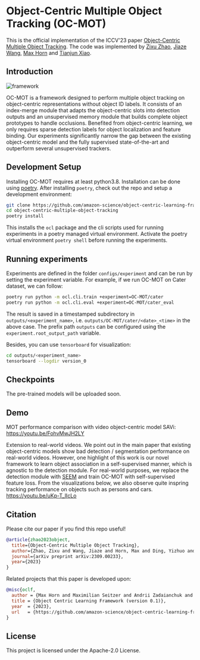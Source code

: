 # Object-Centric Multiple Object Tracking (OC-MOT)
This is the official implementation of the ICCV'23 paper [Object-Centric Multiple Object Tracking](https://arxiv.org/abs/2309.00233). The code was implemented by [Zixu Zhao](https://github.com/zxzhaoeric), [Jiaze Wang](https://jiazewang.com/), [Max Horn](https://github.com/ExpectationMax) and [Tianjun Xiao](http://tianjunxiao.com/).

## Introduction

![framework](srcs/Kins_Car.jpg)

OC-MOT  is a framework designed to perform multiple object tracking on object-centric representations without object ID labels. It consists of an index-merge module that adapts the object-centric slots into detection outputs and an unsupervised memory module that builds complete object prototypes to handle occlusions. Benefited from object-centric learning, we only requires sparse detection labels for object localization and feature binding. Our experiments significantly narrow the gap between the existing object-centric model and the fully supervised state-of-the-art and outperform several unsupervised trackers.


## Development Setup
Installing OC-MOT requires at least python3.8. Installation can be done using [poetry](https://python-poetry.org/docs/#installation).  After installing `poetry`, check out the repo and setup a development environment:

```bash
git clone https://github.com/amazon-science/object-centric-learning-framework.git
cd object-centric-multiple-object-tracking
poetry install
```

This installs the `ocl` package and the cli scripts used for running experiments in a poetry managed virtual environment. Activate the poetry virtual environment `poetry shell` before running the experiments.

## Running experiments

Experiments are defined in the folder `configs/experiment` and can be run
by setting the experiment variable. For example, if we run OC-MOT on Cater dataset, we can follow: 

```bash
poetry run python -m ocl.cli.train +experiment=OC-MOT/cater
poetry run python -m ocl.cli.eval +experiment=OC-MOT/cater_eval
```

The result is saved in a timestamped subdirectory in `outputs/<experiment_name>`, i.e. `outputs/OC-MOT/cater/<date>_<time>` in the above case. The prefix path `outputs` can be configured using the `experiment.root_output_path` variable.

Besides, you can use `tensorboard` for visualization:

```bash
cd outputs/<experiment_name>
tensorboard --logdir version_0
```
## Checkpoints
The pre-trained models will be uploaded soon.

## Demo
MOT performance comparison with video object-centric model SAVi:
https://youtu.be/FohvMwJH2LY

Extension to real-world videos. We point out in the main paper that existing object-centric models show bad detection / segmentation performance on real-world videos. However, one highlight of this work is our novel framework to learn object association in a self-supervised manner, which is agnostic to the detection module. For real-world purposes, we replace the detection module with [SEEM](https://arxiv.org/abs/2304.06718) and train OC-MOT with self-supervised feature loss. From the visualizations below, we also observe quite inspring tracking performance on objects such as persons and cars.
https://youtu.be/uKp-T_lIcLo


## Citation
Please cite our paper if you find this repo useful!

```bibtex
@article{zhao2023object,
  title={Object-Centric Multiple Object Tracking},
  author={Zhao, Zixu and Wang, Jiaze and Horn, Max and Ding, Yizhuo and He, Tong and Bai, Zechen and Zietlow, Dominik and Simon-Gabriel, Carl-Johann and Shuai, Bing and Tu, Zhuowen and others},
  journal={arXiv preprint arXiv:2309.00233},
  year={2023}
}
```
Related projects that this paper is developed upon:
```bibtex
@misc{oclf,
  author = {Max Horn and Maximilian Seitzer and Andrii Zadaianchuk and Zixu Zhao and Dominik Zietlow and Florian Wenzel and Tianjun Xiao},
  title = {Object Centric Learning Framework (version 0.1)},
  year  = {2023},
  url   = {https://github.com/amazon-science/object-centric-learning-framework},
}
```

## License
This project is licensed under the Apache-2.0 License.
